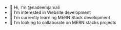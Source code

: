 - 👋 Hi, I’m @nadeemjamali
- 👀 I’m interested in Website development
- 🌱 I’m currently learning MERN Stack development
- 💞️ I’m looking to collaborate on MERN stacks projects
  <!--- 📫 How to reach me ...

<!---
nadeemjamali/nadeemjamali is a ✨ special ✨ repository because its `README.md` (this file) appears on your GitHub profile.
You can click the Preview link to take a look at your changes.
--->
